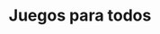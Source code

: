 ---
title: "Juegos para todos"
url: /ciudad-autonoma-de-buenos-aires/juegos-para-todos/
shop: juguetes
---